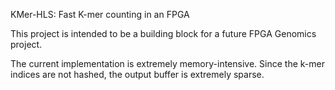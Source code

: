 KMer-HLS: Fast K-mer counting in an FPGA

This project is intended to be a building block for a future FPGA Genomics project.

The current implementation is extremely memory-intensive. Since the k-mer indices are not hashed,
the output buffer is extremely sparse. 
